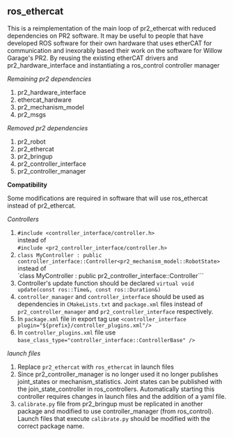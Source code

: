 ros_ethercat
------------

  This is a reimplementation of the main loop of pr2_ethercat with reduced dependencies on PR2 software. It may be useful to people that have developed ROS software for their own hardware that uses etherCAT for communication and inexorably based their work on the software for Willow Garage's PR2. By reusing the existing etherCAT drivers and pr2_hardware_interface and instantiating a ros_control controller manager 

*Remaining pr2 dependencies*

 1. pr2_hardware_interface
 2. ethercat_hardware
 3. pr2_mechanism_model
 4. pr2_msgs
  
*Removed pr2 dependencies*

 1. pr2_robot
 2. pr2_ethercat
 3. pr2_bringup
 4. pr2_controller_interface
 5. pr2_controller_manager


**Compatibility**

Some modifications are required in software that will use ros_ethercat instead of pr2_ethercat.

*Controllers*

 1. `#include <controller_interface/controller.h>`<br>
instead of<br>`#include <pr2_controller_interface/controller.h>`
 2. `class MyController : public controller_interface::Controller<pr2_mechanism_model::RobotState>`<br>
instead of<br>`class MyController : public pr2_controller_interface::Controller```
 3. Controller's update function should be declared `virtual void update(const ros::Time&, const ros::Duration&)`<br>
 4. `controller_manager` and `controller_interface` should be used as dependencies in `CMakeLists.txt` and `package.xml`  files instead of `pr2_controller_manager` and `pr2_controller_interface` respectively.
 5. In `package.xml` file in export tag use `<controller_interface plugin="${prefix}/controller_plugins.xml"/>` 
 6. In `controller_plugins.xml` file use `base_class_type="controller_interface::ControllerBase" />`
 
*launch files*

 1. Replace `pr2_ethercat` with `ros_ethercat` in launch files
 2. Since pr2_controller_manager is no longer used it no longer publishes joint_states or mechanism_statistics. Joint states can be published with the join_state_controller in ros_controllers. Automatically starting this controller requires changes in launch files and the addition of a yaml file.
 3. `calibrate.py` file from pr2_bringup must be replicated in another package and modified to use controller_manager (from ros_control). Launch files that execute `calibrate.py` should be modified with the correct package name.
 


